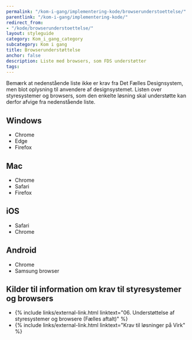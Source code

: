 ```yaml
---
permalink: "/kom-i-gang/implementering-kode/browserunderstoettelse/"
parentlink: "/kom-i-gang/implementering-kode/"
redirect_from:
- "/kode/browserunderstoettelse/"
layout: styleguide
category: Kom_i_gang_category
subcategory: Kom i gang
title: Browserunderstøttelse
anchor: false
description: Liste med browsers, som FDS understøtter
tags: 
---
```


Bemærk at nedenstående liste ikke er krav fra Det Fælles Designsystem, men blot oplysning til anvendere af designsystemet. Listen over styresystemer og browsers, som den enkelte løsning skal understøtte kan derfor afvige fra nedenstående liste.

## Windows

- Chrome
- Edge
- Firefox

## Mac

- Chrome
- Safari
- Firefox

## iOS

- Safari
- Chrome

## Android

- Chrome
- Samsung browser

## Kilder til information om krav til styresystemer og browsers

- {% include links/external-link.html linktext="06. Understøttelse af styresystemer og browsere (Fælles aftalt)" %}
- {% include links/external-link.html linktext="Krav til løsninger på Virk" %}
